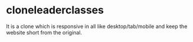 # cloneleaderclasses
It is a clone which is responsive in all like desktop/tab/mobile and keep the website short from the original.

